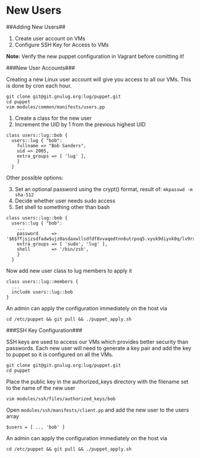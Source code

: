 # New Users

##Adding New Users##
1. Create user account on VMs
2. Configure SSH Key for Access to VMs

**Note:** Verify the new puppet configuration in Vagrant before comitting it!

###New User Accounts###

Creating a new Linux user account will give you access to all our VMs. This is done by cron each hour.

```
git clone git@git.gnulug.org:lug/puppet.git
cd puppet
vim modules/common/manifests/users.pp
```

1. Create a class for the new user
2. Increment the UID by 1 from the previous highest UID

```
class users::lug::bob {
  users::lug { "bob":
    fullname => "Bob Sanders",
    uid => 2005,
    extra_groups => [ 'lug' ],
    }
  }
```

Other possible options:

3. Set an optional password using the crypt() format, result of: `mkpasswd -m sha-512`
4. Decide whether user needs sudo access
5. Set shell to something other than bash

```
class users::lug::bob {
  users::lug { "bob":
    ...
    password     => '$6$ffjsjzsdfadw$ujz0asdaxwllsdfdf8vvaqedtnn6utrpoq5.vyuk9diyxk0q/lv9rx7if0turmw21ubt0x6wspbfwkgtfsq/e1.8',
    extra_groups => [ 'sudo', 'lug' ],
    shell        => '/bin/zsh',
    }
  }
```

Now add new user class to lug members to apply it
```
class users::lug::members {
  ...
  include users::lug::bob
}
```

An admin can apply the configuration immediately on the host via
```
cd /etc/puppet && git pull && ./puppet_apply.sh
```

###SSH Key Configuration###

SSH keys are used to access our VMs which provides better security than passwords.
Each new user will need to generate a key pair and add the key to puppet so it is configured on all the VMs.

```
git clone git@git.gnulug.org:lug/puppet.git
cd puppet
```

Place the public key in the authorized_keys directory with the filename set to the name of the new user
```
vim modules/ssh/files/authorized_keys/bob
```

Open `modules/ssh/manifests/client.pp` and add the new user to the users array
```
$users = [ .., 'bob' ]
```

An admin can apply the configuration immediately on the host via
```
cd /etc/puppet && git pull && ./puppet_apply.sh
```

